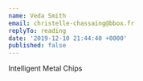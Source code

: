 ```yaml
---
name: Veda Smith
email: christelle-chassaing@bbox.fr
replyTo: reading
date: '2019-12-10 21:44:40 +0000'
published: false
---
```


Intelligent Metal Chips
